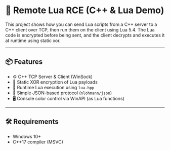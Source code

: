 # 🧠 Remote Lua RCE (C++ & Lua Demo)
This project shows how you can send Lua scripts from a C++ server to a C++ client over TCP, then run them on the client using Lua 5.4. The Lua code is encrypted before being sent, and the client decrypts and executes it at runtime using static xor.

---

## 📦 Features
- ⚙️ C++ TCP Server & Client (WinSock)
- 🔐 Static XOR encryption of Lua payloads
- 📜 Runtime Lua execution using `lua.hpp`
- 📡 Simple JSON-based protocol (`nlohmann/json`)
- 🖥️ Console color control via WinAPI (as Lua functions)

---

## 🛠️ Requirements
- Windows 10+
- C++17 compiler (MSVC)
